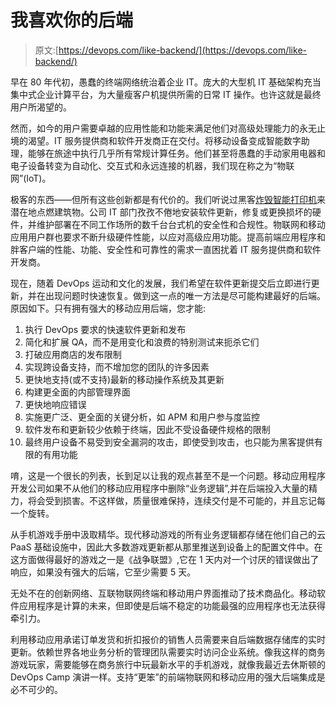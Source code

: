# 我喜欢你的后端

> 原文:[https://devops.com/like-backend/](https://devops.com/like-backend/)

早在 80 年代初，愚蠢的终端网络统治着企业 IT。庞大的大型机 IT 基础架构充当集中式企业计算平台，为大量瘦客户机提供所需的日常 IT 操作。也许这就是最终用户所渴望的。

然而，如今的用户需要卓越的应用性能和功能来满足他们对高级处理能力的永无止境的渴望。IT 服务提供商和软件开发商正在交付。将移动设备变成智能数字助理，能够在旅途中执行几乎所有常规计算任务。他们甚至将愚蠢的手动家用电器和电子设备转变为自动化、交互式和永远连接的机器，我们现在称之为“物联网”(IoT)。

极客的东西——但所有这些创新都是有代价的。我们听说过黑客[炸毁智能打印机](http://techland.time.com/2011/11/30/set-your-printer-on-fire-hackers-can-do-what/)来潜在地点燃建筑物。公司 IT 部门孜孜不倦地安装软件更新，修复或更换损坏的硬件，并维护部署在不同工作场所的数千台台式机的安全性和合规性。物联网和移动应用用户群也要求不断升级硬件性能，以应对高级应用功能。提高前端应用程序和胖客户端的性能、功能、安全性和可靠性的需求一直困扰着 IT 服务提供商和软件开发商。

现在，随着 DevOps 运动和文化的发展，我们希望在软件更新提交后立即进行更新，并在出现问题时快速恢复。做到这一点的唯一方法是尽可能构建最好的后端。原因如下。只有拥有强大的移动应用后端，您才能:

1.  执行 DevOps 要求的快速软件更新和发布
2.  简化和扩展 QA，而不是用变化和浪费的特别测试来扼杀它们
3.  打破应用商店的发布限制
4.  实现跨设备支持，而不增加您的团队的许多因素
5.  更快地支持(或不支持)最新的移动操作系统及其更新
6.  构建更全面的内部管理界面
7.  更快地响应错误
8.  实施更广泛、更全面的关键分析，如 APM 和用户参与度监控
9.  软件发布和更新较少依赖于终端，因此不受设备硬件规格的限制
10.  最终用户设备不易受到安全漏洞的攻击，即使受到攻击，也只能为黑客提供有限的有用功能

唷，这是一个很长的列表，长到足以让我的观点甚至不是一个问题。移动应用程序开发公司如果不从他们的移动应用程序中删除“业务逻辑”,并在后端投入大量的精力，将会受到损害。不这样做，质量很难保持，连续交付是不可能的，并且忘记每一个旋转。

从手机游戏手册中汲取精华。现代移动游戏的所有业务逻辑都存储在他们自己的云 PaaS 基础设施中，因此大多数游戏更新都从那里推送到设备上的配置文件中。在这方面做得最好的游戏之一是《战争联盟》,它在 1 天内对一个讨厌的错误做出了响应，如果没有强大的后端，它至少需要 5 天。

无处不在的创新网络、互联物联网终端和移动用户界面推动了技术商品化。移动软件应用程序是计算的未来，但即使是后端不稳定的功能最强的应用程序也无法获得牵引力。

利用移动应用承诺订单发货和折扣报价的销售人员需要来自后端数据存储库的实时更新。依赖世界各地业务分析的管理团队需要实时访问企业系统。像我这样的商务游戏玩家，需要能够在商务旅行中玩最新水平的手机游戏，就像我最近去休斯顿的 DevOps Camp 演讲一样。支持“更笨”的前端物联网和移动应用的强大后端集成是必不可少的。
